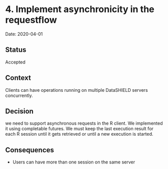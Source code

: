 # 4. Implement asynchronicity in the requestflow

Date: 2020-04-01

## Status

Accepted

## Context

Clients can have operations running on multiple DataSHIELD servers concurrently.

## Decision

we need to support asynchronous requests in the R client. We implemented it using completable futures.
We must keep the last execution result for each R session until it gets retrieved or until a new execution is started.

## Consequences

- Users can have more than one session on the same server
